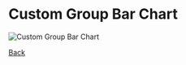 # Custom Group Bar Chart

![Custom Group Bar Chart](../assets/picassoCustomGroupBarchart.png)

[Back](../)